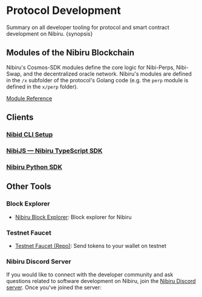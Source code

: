 # Protocol Development 

Summary on all developer tooling for protocol and smart contract development on Nibiru. {synopsis}

## Modules of the Nibiru Blockchain

Nibiru's Cosmos-SDK modules define the core logic for Nibi-Perps, Nibi-Swap, and the decentralized oracle network. Nibiru's modules are defined in the `/x` subfolder of the protocol's Golang code (e.g. the `perp` module is defined in the `x/perp` folder).  

[Module Reference](./x/)

## Clients

### [Nibid CLI Setup](./cli)

### [NibiJS — Nibiru TypeScript SDK][repo-ts-sdk]

### [Nibiru Python SDK][repo-py-sdk]


## Other Tools

### Block Explorer

- [Nibiru Block Explorer][tool-explorer]: Block explorer for Nibiru 

### Testnet Faucet

- [Testnet Faucet (Repo)][repo-faucet]: Send tokens to your wallet on testnet 

[tool-explorer]: https://explorer.testnet.nibiru.fi/
[repo-faucet]: https://github.com/NibiruChain/faucet
[repo-py-sdk]: https://github.com/NibiruChain/py-sdk
[repo-ts-sdk]: https://github.com/NibiruChain/ts-sdk

### Nibiru Discord Server

If you would like to connect with the developer community and ask questions related to software development on Nibiru, join the [Nibiru Discord server][discord-url]. Once you've joined the server:

[discord-url]: https://discord.gg/sgPw8ZYfpQ
